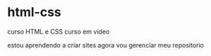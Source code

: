 # html-css
 curso HTML e CSS curso em video

 estou aprendendo a criar sites agora vou gerenciar meu 
 repositorio

 
